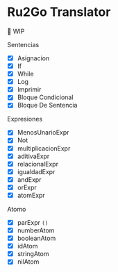 # Ru2Go Translator

🚧 WIP

Sentencias
- [x] Asignacion 
- [x] If
- [x] While
- [x] Log
- [x] Imprimir
- [x]   Bloque Condicional
- [x]   Bloque De Sentencia

Expresiones
- [x] MenosUnarioExpr
- [x] Not
- [x] multiplicacionExpr
- [x] aditivaExpr
- [x] relacionalExpr
- [x] igualdadExpr
- [x] andExpr
- [x] orExpr
- [x] atomExpr

Atomo
- [x] parExpr `()`
- [x] numberAtom
- [x] booleanAtom
- [x] idAtom
- [x] stringAtom
- [x] nilAtom
